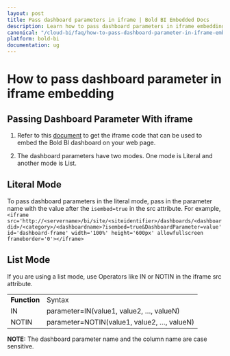 ```yaml
---
layout: post
title: Pass dashboard parameters in iframe | Bold BI Embedded Docs
description: Learn how to pass dashboard parameters in iframe embedding a dashboard of Bold BI embedded application.
canonical: "/cloud-bi/faq/how-to-pass-dashboard-parameter-in-iframe-embedding-a-dashboard/"
platform: bold-bi
documentation: ug
---
```

# How to pass dashboard parameter in iframe embedding 

## Passing Dashboard Parameter With iframe

1. Refer to this [document](/embedded-bi/iframe-based/dashboard-view-mode/#steps-to-embed-dashboard-using-url) to get the iframe code that can be used to embed the Bold BI dashboard on your web page.

2. The dashboard parameters have two modes. One mode is Literal and another mode is List.

## Literal Mode

To pass dashboard parameters in the literal mode, pass in the parameter name with the value after the `isembed=true` in the src attribute.
For example, `<iframe src='http://<servername>/bi/site/<siteidentifier>/dashboards/<dashboardid>/<category>/<dashboardname>?isembed=true&DashboardParameter=value' id='dashboard-frame' width='100%' height='600px' allowfullscreen frameborder='0'></iframe>` 

## List Mode

If you are using a list mode, use Operators like IN or NOTIN in the iframe src attribute.

<table>
<tr><td>
<b>Function
</b></td><td>
Syntax</td>
</tr><tr><td>
IN</td>
<td>
parameter=IN(value1, value2, …, valueN)</td>
</tr><tr><td>
NOTIN</td>
<td>
parameter=NOTIN(value1, value2, …, valueN)</td>
</tr></table>

**NOTE:** The dashboard parameter name and the column name are case sensitive.